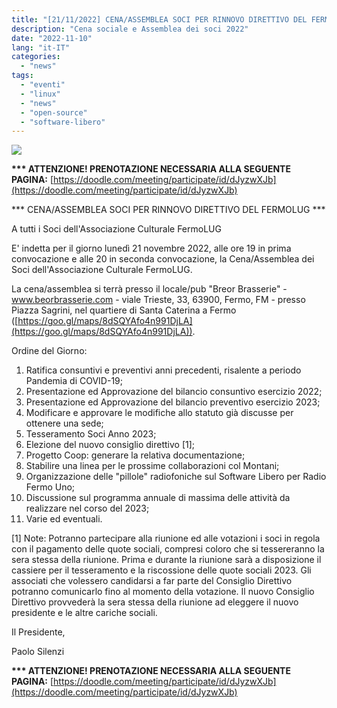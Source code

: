 ```yaml
---
title: "[21/11/2022] CENA/ASSEMBLEA SOCI PER RINNOVO DIRETTIVO DEL FERMOLUG"
description: "Cena sociale e Assemblea dei soci 2022"
date: "2022-11-10"
lang: "it-IT"
categories: 
  - "news"
tags: 
  - "eventi"
  - "linux"
  - "news"
  - "open-source"
  - "software-libero"
---
```


[![](images/fermolug.jpg)](https://www.linuxfm.org/home/wp-content/uploads/2009/02/fermolug.jpg)

**\*\*\* ATTENZIONE! PRENOTAZIONE NECESSARIA ALLA SEGUENTE PAGINA:** [https://doodle.com/meeting/participate/id/dJyzwXJb](https://doodle.com/meeting/participate/id/dJyzwXJb)

\*\*\* CENA/ASSEMBLEA SOCI PER RINNOVO DIRETTIVO DEL FERMOLUG \*\*\*

A tutti i Soci dell'Associazione Culturale FermoLUG

E' indetta per il giorno lunedì 21 novembre 2022, alle ore 19 in prima convocazione e alle 20 in seconda convocazione, la Cena/Assemblea dei Soci dell'Associazione Culturale FermoLUG.

La cena/assemblea si terrà presso il locale/pub "Breor Brasserie" - www.beorbrasserie.com - viale Trieste, 33, 63900, Fermo, FM - presso Piazza Sagrini, nel quartiere di Santa Caterina a Fermo ([https://goo.gl/maps/8dSQYAfo4n991DjLA](https://goo.gl/maps/8dSQYAfo4n991DjLA)).

Ordine del Giorno:

1. Ratifica consuntivi e preventivi anni precedenti, risalente a periodo Pandemia di COVID-19;
2. Presentazione ed Approvazione del bilancio consuntivo esercizio 2022;
3. Presentazione ed Approvazione del bilancio preventivo esercizio 2023;
4. Modificare e approvare le modifiche allo statuto già discusse per ottenere una sede;
5. Tesseramento Soci Anno 2023;
6. Elezione del nuovo consiglio direttivo \[1\];
7. Progetto Coop: generare la relativa documentazione;
8. Stabilire una linea per le prossime collaborazioni col Montani;
9. Organizzazione delle "pillole" radiofoniche sul Software Libero per Radio Fermo Uno;
10. Discussione sul programma annuale di massima delle attività da realizzare nel corso del 2023;
11. Varie ed eventuali.

\[1\] Note: Potranno partecipare alla riunione ed alle votazioni i soci in regola con il pagamento delle quote sociali, compresi coloro che si tessereranno la sera stessa della riunione. Prima e durante la riunione sarà a disposizione il cassiere per il tesseramento e la riscossione delle quote sociali 2023. Gli associati che volessero candidarsi a far parte del Consiglio Direttivo potranno comunicarlo fino al momento della votazione. Il nuovo Consiglio Direttivo provvederà la sera stessa della riunione ad eleggere il nuovo presidente e le altre cariche sociali.

Il Presidente,

Paolo Silenzi

**\*\*\* ATTENZIONE! PRENOTAZIONE NECESSARIA ALLA SEGUENTE PAGINA:** [https://doodle.com/meeting/participate/id/dJyzwXJb](https://doodle.com/meeting/participate/id/dJyzwXJb)
